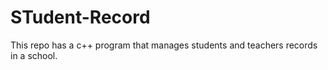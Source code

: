# STudent-Record
This repo has a c++ program that manages students and teachers records in a school.
